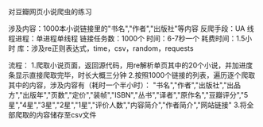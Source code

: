对豆瓣网页小说爬虫的练习

涉及内容：1000本小说链接里的"书名","作者","出版社"等内容
反爬手段：UA
线程进程：单进程单线程
链接任务数：1000个
时间：6-7秒一个
耗费时间：1.5小时
库：涉及re正则表达式，time，csv，random，requests

流程：
1.爬取小说页面，返回源代码，用re解析单页其中的20个小说，并加进度条显示直接爬取完毕，时长大概三分钟
2.按照1000个链接的列表，遍历逐个爬取其中的内容，涉及内容有（耗时一个半小时）：
"书名","作者","出版社","出品方","出版年","页数","定价","装帧","ISBN","丛书","译者","原作名","豆瓣评分","5星","4星","3星","2星","1星","评价人数","内容简介","作者简介","网站链接"
3.将全部爬取的内容储存至csv文件
